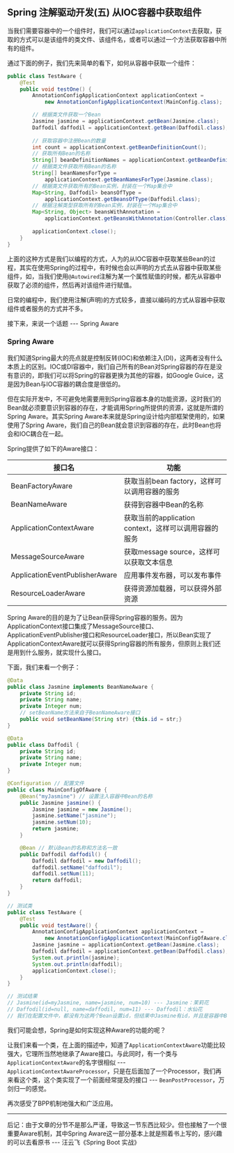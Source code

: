 ## Spring 注解驱动开发(五) 从IOC容器中获取组件

当我们需要容器中的一个组件时，我们可以通过`applicationContext`去获取，获取的方式可以是该组件的类文件、该组件名，或者可以通过一个方法获取容器中所有的组件。

通过下面的例子，我们先来简单的看下，如何从容器中获取一个组件：

```java
public class TestAware {
    @Test
    public void testOne() {
        AnnotationConfigApplicationContext applicationContext = 
            new AnnotationConfigApplicationContext(MainConfig.class);

        // 根据类文件获取一个Bean
        Jasmine jasmine = applicationContext.getBean(Jasmine.class);
        Daffodil daffodil = applicationContext.getBean(Daffodil.class);
        
        // 获取容器中注册Bean的数量
        int count = applicationContext.getBeanDefinitionCount();
        // 获取所有Bean的名称
        String[] beanDefinitionNames = applicationContext.getBeanDefinitionNames();
        // 根据类文件获取所有Bean的名称
        String[] beanNamesForType = 
            applicationContext.getBeanNamesForType(Jasmine.class);
        // 根据类文件获取所有的Bean实例，封装在一个Map集合中
        Map<String, Daffodil> beansOfType = 
            applicationContext.getBeansOfType(Daffodil.class);
        // 根据注解类型获取所有的Bean实例，封装在一个Map集合中
        Map<String, Object> beansWithAnnotation = 
            applicationContext.getBeansWithAnnotation(Controller.class);
        
        applicationContext.close();
    }
}
```

上面的这种方式是我们以编程的方式，人为的从IOC容器中获取某些Bean的过程，其实在使用Spring的过程中，有时候也会以声明的方式去从容器中获取某些组件，如，当我们使用`@Autowired`注解为某一个属性赋值的时候，都先从容器中获取了必须的组件，然后再对该组件进行赋值。

日常的编程中，我们使用注解(声明)的方式较多，直接以编码的方式从容器中获取组件或者服务的方式并不多。

接下来，来说一个话题 --- Spring Aware

### Spring Aware

我们知道Spring最大的亮点就是控制反转(IOC)和依赖注入(DI)，这两者没有什么本质上的区别。IOC或DI容器中，我们自己所有的Bean对Spring容器的存在是没有意识的，即我们可以将Spring的容器更换为其他的容器，如Google Guice，这是因为Bean与IOC容器的耦合度是很低的。

但在实际开发中，不可避免地需要用到Spring容器本身的功能资源，这时我们的Bean就必须要意识到容器的存在，才能调用Spring所提供的资源，这就是所谓的Spring Aware。其实Spring Aware本来就是Spring设计给内部框架使用的，如果使用了Spring Aware，我们自己的Bean就会意识到容器的存在，此时Bean也将会和IOC耦合在一起。

Spring提供了如下的Aware接口：

| 接口名                         | 功能                                                  |
| ------------------------------ | ----------------------------------------------------- |
| BeanFactoryAware               | 获取当前bean factory，这样可以调用容器的服务          |
| BeanNameAware                  | 获得到容器中Bean的名称                                |
| ApplicationContextAware        | 获取当前的application context，这样可以调用容器的服务 |
| MessageSourceAware             | 获取message source，这样可以获取文本信息              |
| ApplicationEventPublisherAware | 应用事件发布器，可以发布事件                          |
| ResourceLoaderAware            | 获得资源加载器，可以获得外部资源                      |

Spring Aware的目的是为了让Bean获得Spring容器的服务。因为ApplicationContext接口集成了MessageSource接口、ApplicationEventPublisher接口和ResourceLoader接口，所以Bean实现了ApplicationContextAware就可以获得Spring容器的所有服务，但原则上我们还是用到什么服务，就实现什么接口。

下面，我们来看一个例子：

```java
@Data
public class Jasmine implements BeanNameAware {
    private String id;
    private String name;
    private Integer num;
    // setBeanName方法来自于BeanNameAware接口
    public void setBeanName(String str) {this.id = str;}
}

@Data
public class Daffodil {
    private String id;
    private String name;
    private Integer num;
}

@Configuration // 配置文件
public class MainConfigOfAware {
    @Bean("myJasmine") // 设置注入容器中Bean的名称
    public Jasmine jasmine() {
        Jasmine jasmine = new Jasmine();
        jasmine.setName("jasmine");
        jasmine.setNum(10);
        return jasmine;
    }

    @Bean // 默认Bean的名称和方法名一致
    public Daffodil daffodil() {
        Daffodil daffodil = new Daffodil();
        daffodil.setName("daffodil");
        daffodil.setNum(11);
        return daffodil;
    }
}

// 测试类
public class TestAware {
    @Test
    public void testAware() {
        AnnotationConfigApplicationContext applicationContext = 
            new AnnotationConfigApplicationContext(MainConfigOfAware.class);
        Jasmine jasmine = applicationContext.getBean(Jasmine.class);
        Daffodil daffodil = applicationContext.getBean(Daffodil.class);
        System.out.println(jasmine);
        System.out.println(daffodil);
        applicationContext.close();
    }
}

// 测试结果
// Jasmine(id=myJasmine, name=jasmine, num=10) --- Jasmine：茉莉花
// Daffodil(id=null, name=daffodil, num=11) --- Daffodil：水仙花
// 我们在配置文件中，都没有为这两个Bean设置id，但结果中Jasmine有id，并且是容器中Bean的名称myJasmine，这是因为，Jasmine类实现了BeanNameAware接口，在接口的方法中，获取到了Bean的名称，同时将该名称赋值给了id
```

我们可能会想，Spring是如何实现这种Aware的功能的呢？

让我们来看一个类，在上面的描述中，知道了`ApplicationContextAware`功能比较强大，它理所当然地继承了Aware接口。与此同时，有一个类与`ApplicationContextAware`的名字很相似 --- `ApplicationContextAwareProcessor`，只是在后面加了一个Processor，我们再来看这个类，这个类实现了一个前面经常提及的接口 --- `BeanPostProcessor`，万剑归一的感觉。

再次感受了BPP机制地强大和广泛应用。

---

后记：由于文章的分节不是那么严谨，导致这一节东西比较少。但也接触了一个很重要Aware机制，其中Spring Aware这一部分基本上就是照着书上写的，感兴趣的可以去看原书 --- 汪云飞《Spring Boot 实战》

